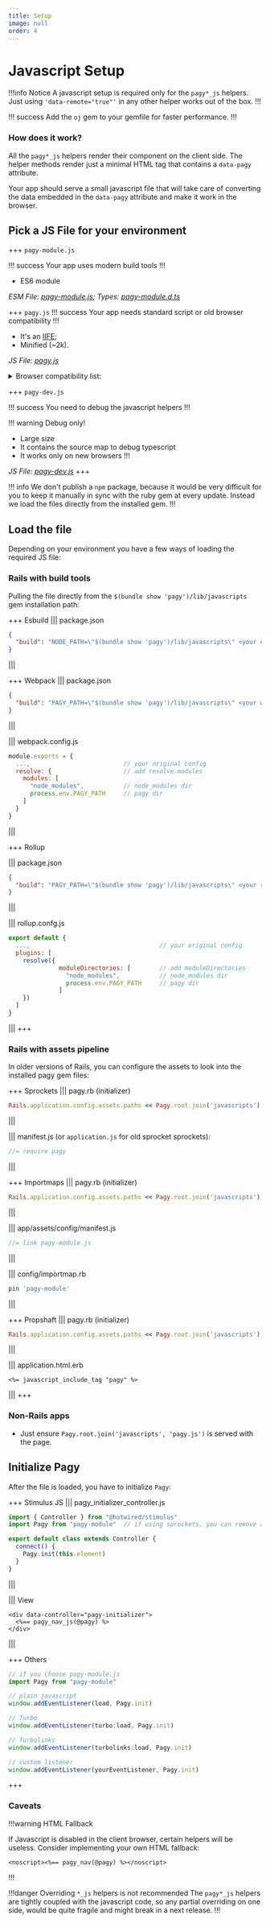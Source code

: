 ```yaml
---
title: Setup
image: null
order: 4
---
```


# Javascript Setup

!!!info Notice
A javascript setup is required only for the `pagy*_js` helpers. Just using `'data-remote="true"'` in any other helper works out of the box.
!!!

!!! success 
Add the `oj` gem to your gemfile for faster performance.
!!!

### How does it work?

All the `pagy*_js` helpers render their component on the client side. The helper methods render just a minimal HTML tag that contains a `data-pagy` attribute.

Your app should serve a small javascript file that will take care of converting the data embedded in the `data-pagy` attribute and make it work in the browser.

## Pick a JS File for your environment

+++ `pagy-module.js`

!!! success
Your app uses modern build tools
!!!

* ES6 module

_ESM File: [pagy-module.js](https://github.com/ddnexus/pagy/blob/master/lib/javascripts/pagy-module.js); Types: [pagy-module.d.ts](https://github.com/ddnexus/pagy/blob/master/lib/javascripts/pagy-moduled.ts)_

+++ `pagy.js`
!!! success
Your app needs standard script or old browser compatibility
!!!

* It's an [IIFE](https://developer.mozilla.org/en-US/docs/Glossary/IIFE);
* Minified (~2k).

_JS File: [pagy.js](https://github.com/ddnexus/pagy/blob/master/lib/javascripts/pagy.js)_

<details>
<summary> Browser compatibility list: </summary>

- and_chr 103
- and_ff 101
- and_qq 10.4
- and_uc 12.12
- android 103
- chrome 103
- chrome 102
- chrome 101
- edge 103
- edge 102
- firefox 102
- firefox 101
- firefox 91
- ios_saf 15.5
- ios_saf 15.4
- ios_saf 15.2-15.3
- ios_saf 14.5-14.8
- ios_saf 14.0-14.4
- ios_saf 12.2-12.5
- kaios 2.5
- op_mini all
- op_mob 64
- opera 87
- opera 86
- opera 85
- safari 15.5

!!! info
You can generate custom targeted `pagy.js` files for the browsers you want to support by changing the [browserslist](https://github.com/browserslist/browserslist) query in `src/package.json`, then compile it with `npm run build -w src`.
!!!

</details>

+++ `pagy-dev.js`

!!! success
You need to debug the javascript helpers
!!!

!!! warning Debug only!
* Large size
* It contains the source map to debug typescript
* It works only on new browsers
!!!

_JS File: [pagy-dev.js](https://github.com/ddnexus/pagy/blob/master/lib/javascripts/pagy-dev.js)_
+++

!!! info
We don't publish a `npm` package, because it would be very difficult for you to keep it manually in sync with the ruby gem at every update. Instead we load the files directly from the installed gem.
!!!


## Load the file

Depending on your environment you have a few ways of loading the required JS file:

### Rails with build tools

Pulling the file directly from the `$(bundle show 'pagy')/lib/javascripts` gem installation path:

+++ Esbuild
||| package.json
```json
{
  "build": "NODE_PATH=\"$(bundle show 'pagy')/lib/javascripts\" <your original command>"
}
```
|||

+++ Webpack
||| package.json
```json
{
  "build": "PAGY_PATH=\"$(bundle show 'pagy')/lib/javascripts\" <your webpack command>"
}
```
|||

||| webpack.config.js
```js
module.exports = {
  ...,                          // your original config
  resolve: {                    // add resolve.modules
    modules: [
      "node_modules",           // node_modules dir
      process.env.PAGY_PATH     // pagy dir
    ]
  }
}
```
|||

+++ Rollup

||| package.json
```json
{
  "build": "PAGY_PATH=\"$(bundle show 'pagy')/lib/javascripts\" <your rollup command>"
}
```
|||

||| rollup.confg.js
```js
export default {
  ...,                                    // your original config
  plugins: [
    resolve({
              moduleDirectories: [        // add moduleDirectories
                "node_modules",           // node_modules dir
                process.env.PAGY_PATH     // pagy dir
              ] 
    })
  ]
}
```
|||
+++

### Rails with assets pipeline

In older versions of Rails, you can configure the assets to look into the installed pagy gem files:

+++ Sprockets
||| pagy.rb (initializer)
```ruby
Rails.application.config.assets.paths << Pagy.root.join('javascripts') # uncomment.
```
|||

||| manifest.js (or `application.js` for old sprocket sprockets):
```js
//= require pagy
```
|||

+++ Importmaps
||| pagy.rb (initializer)
```ruby
Rails.application.config.assets.paths << Pagy.root.join('javascripts') #uncomment
```
|||

||| app/assets/config/manifest.js
```js
//= link pagy-module.js
```
|||

||| config/importmap.rb
```ruby
pin 'pagy-module'
```
|||

+++ Propshaft
||| pagy.rb (initializer)
```ruby
Rails.application.config.assets.paths << Pagy.root.join('javascripts')
```
|||

||| application.html.erb
```erb
<%= javascript_include_tag "pagy" %>
```
|||
+++

### Non-Rails apps

* Just ensure `Pagy.root.join('javascripts', 'pagy.js')` is served with the page.

## Initialize Pagy

After the file is loaded, you have to initialize `Pagy`:

+++ Stimulus JS
||| pagy_initializer_controller.js
```js
import { Controller } from "@hotwired/stimulus"
import Pagy from "pagy-module"  // if using sprockets, you can remove above line, but make sure you have the appropriate directive if your manifest.js file.

export default class extends Controller {
  connect() {
    Pagy.init(this.element)
  }
}
```
|||

||| View
```erb
<div data-controller="pagy-initializer">
  <%== pagy_nav_js(@pagy) %>
</div>
```
|||

+++ Others
```js
// if you choose pagy-module.js 
import Pagy from "pagy-module"

// plain javascript
window.addEventListener(load, Pagy.init)

// Turbo
window.addEventListener(turbo:load, Pagy.init)

// Turbolinks
window.addEventListener(turbolinks:load, Pagy.init)

// custom listener
window.addEventListener(yourEventListener, Pagy.init) 
```
+++


### Caveats

!!!warning HTML Fallback

If Javascript is disabled in the client browser, certain helpers will be useless. Consider implementing your own HTML fallback:

```erb
<noscript><%== pagy_nav(@pagy) %></noscript>
```
!!!

!!!danger Overriding `*_js` helpers is not recommended
The `pagy*_js` helpers are tightly coupled with the javascript code, so any partial overriding on one side, would be quite fragile and might break in a next release.
!!!
